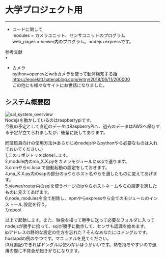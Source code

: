 # 大学プロジェクト用
***
* コードに関して  
modules = カメラユニット、センサユニットのプログラム  
web_pages = viewer内のプログラム。nodejs+expressです。  

参考文献  
•
* カメラ  
python+opencvとwebカメラを使って動体検知する話
https://ensekitt.hatenablog.com/entry/2018/06/11/200000  
この他にも様々なサイトにお世話になりました。
  
## システム概要図  
![sal_system_overview](https://user-images.githubusercontent.com/35915885/83359919-66123280-a3b8-11ea-81f5-98a858e20511.png)  
Nodejsを動かしているのはraspberrypiです。  
今後の予定として直近のデータはRaspberryPiへ、過去のデータはAWSへ保存する予定が立てられましたが、後輩に託してあります。  

同班班員向けの使用方法(※あらかじめnodejsやらpythonやら必要なものは入れておいてください。)  
1,このリポジトリをcloneします。  
2,module内のma_X.X.pyをカメラモジュールにscpで送ります。  
3,cronやらrc.localで自動起動の設定をしておきます。  
4,ma_X.X.py内のscpの部分のipやらホスト名やらを適したものに変えてあげます。  
5,viewer/router内のsqlを使うページのipやらホストネームやらの設定を適したものに変えてあげます。  
6,node_modulesを全て削除し、npmやらexpressやら全てのモジュールのインストール,設定を行う。  
7,reboot  


以上で起動します。また、映像を撮って勝手に送って必要なフォルダに入ってnodejsが勝手に拾って、sqlが勝手に動作して、センサも認識を始めます。  
ipアドレスの静的な設定の仕方を忘れた？そんなあなたにはドングルです。hostapdの例のやつです。マニュアルを見てください。  
(3月追記)できればドングルは使わないほうがいいです。熱を持ちやすいので運用の際に不具合が起きがちになります。
